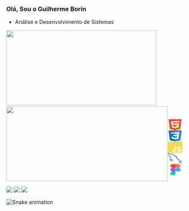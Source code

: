 ### Olá, Sou o Guilherme Borin 

- Análise e Desenvolvimento de Sistemas

<!-- <div>
  <a href="https://github.com/anuraghazra/github-readme-stats">
  <img height=195 align="center" src="https://github-readme-stats.vercel.app/api?username=GuilhemeBorin" />
</a>
<a href="https://github.com/anuraghazra/convoychat">
  <img height=195 align="center" src="https://github-readme-stats.vercel.app/api/top-langs?username=GuilhemeBorin&layout=compact&langs_count=8&card_width=320" />
</a>
</div>  -->
<div>
  <img  height="200" width="400em" src="https://github-readme-stats.vercel.app/api?username=GuilhemeBorin&show_icons=true&theme=dark&include_all_commits=true&count_private=true"/>
  <img  align="left" height="200" width="430em"  src="https://github-readme-stats.vercel.app/api/top-langs/?username=GuilhemeBorin&layout=compact&langs_count=16&theme=dark"/>
</div>
<br>

<div style="display: inline_block"><br>
  <img align="center" alt="Borin-HTML" height="30" width="40" src="https://raw.githubusercontent.com/devicons/devicon/master/icons/html5/html5-original.svg">
  <img align="center" alt="Borin-CSS" height="30" width="40" src="https://raw.githubusercontent.com/devicons/devicon/master/icons/css3/css3-original.svg">
  <img align="center" alt="Borin-JS" height="30" width="40" src="https://raw.githubusercontent.com/devicons/devicon/master/icons/javascript/javascript-plain.svg">
  <img align="center" alt="Borin-Mysql" height="30" width="40" src="https://raw.githubusercontent.com/devicons/devicon/master/icons/mysql/mysql-original.svg">
  <img align="center" alt="Borin-Figma" height="30" width="40" src="https://raw.githubusercontent.com/devicons/devicon/master/icons/figma/figma-original.svg">


</div>

 ##

<div> 
  <a href="https://instagram.com/gborin_" target="_blank"><img src="https://img.shields.io/badge/-Instagram-%23E4405F?style=for-the-badge&logo=instagram&logoColor=white" target="_blank"></a>
  <a href = "mailto:guilhermerbg2004@gmail.com"><img src="https://img.shields.io/badge/-Gmail-%23333?style=for-the-badge&logo=gmail&logoColor=white" target="_blank"></a>
  <a href="https://www.linkedin.com/in/guilherme-borin-galeno-90a940226" target="_blank"><img src="https://img.shields.io/badge/-LinkedIn-%230077B5?style=for-the-badge&logo=linkedin&logoColor=white" target="_blank"></a> 
</div>

![Snake animation](https://github.com/GuilhemeBorin/GuilhemeBorin/blob/output/github-contribution-grid-snake.svg)
